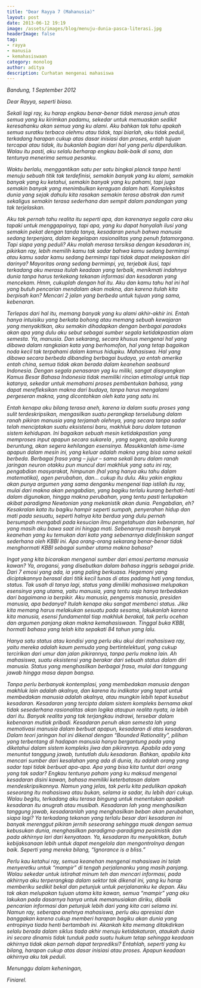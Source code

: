 ```yaml
---
title: "Dear Rayya 7 (Mahanusia)"
layout: post
date: 2013-06-12 19:19
image: /assets/images/blog/menuju-dunia-pasca-literasi.jpg
headerImage: false
tag:
- rayya
- manusia
- kemahasiswaan
category: monolog
author: aditya 
description: Curhatan mengenai mahasiswa
---
```


_Bandung, 1 September 2012_

_Dear Rayya, seperti biasa._

_Sekali lagi ray, ku harap engkau benar-benar tidak merasa jenuh atas semua yang ku kirimkan padamu, sekedar untuk memuaskan sedikit keresahanku akan semua yang ku alami. Aku bahkan tak tahu apakah semua suratku terbaca olehmu atau tidak, tapi biarlah, aku tidak peduli, terkadang harapan cukup atas dasar inisiasi dan proses, entah tujuan tercapai atau tidak, itu bukanlah bagian dari hal yang perlu diperdulikan. Walau itu pasti, aku selalu berharap engkau baik-baik di sana, dan tentunya menerima semua pesanku._

_Waktu berlalu, menggantikan satu per satu bingkai planck tanpa henti menuju sebuah titik tak terdefinisi, semakin banyak yang ku alami, semakin banyak yang ku ketahui, semakin banyak yang ku pahami, tapi juga semakin banyak yang menimbulkan keraguan dalam hati. Kompleksitas dunia yang sejak dahulu kita rasakan semakin terasa abstrak dan rumit sekaligus semakin terasa sederhana dan sempit dalam pandangan yang tak terjelaskan._

_Aku tak pernah tahu realita itu seperti apa, dan karenanya segala cara aku tapaki untuk menggapainya, tapi apa, yang ku dapat hanyalah ilusi yang semakin pekat dengan tanda tanya, kesadaran penuh bahwa manusia sedang terpenjara, dalam kegelapan rasionalitas yang penuh fatamorgana. Tapi siapa yang peduli? Aku malah merasa tersiksa dengan kesadaran ini, pikirkan ray, lebih memilih kamu tak sadar bahwa kamu sedang bermimpi atau kamu sadar kamu sedang bermimpi tapi tidak dapat melepaskan diri darinya? Mayoritas orang sedang bermimpi, ya, terjebak ilusi, tapi terkadang aku merasa itulah keadaan yang terbaik, menikmati indahnya dunia tanpa harus terkekang tekanan informasi dan kesadaran yang mencekam. Hmm, cukuplah dengan hal itu. Aku dan kamu tahu hal ini hal yang butuh pencarian mendalam akan makna, dan karena itulah kita berpisah kan? Mencari 2 jalan yang berbeda untuk tujuan yang sama, kebenaran._

_Terlepas dari hal itu, memang banyak yang ku alami akhir-akhir ini. Entah hanya intuisiku yang berkata bohong atau memang sebuah kewajaran yang menyakitkan, aku semakin dihadapkan dengan berbagai paradoks akan apa yang dulu aku sebut sebagai sumber segala ketidakpastian alam semesta. Ya, manusia. Dan sekarang, secara khusus mengenai hal yang dibawa dalam rangkaian kata yang berhomofon, hal yang tetap bagaikan noda kecil tak terpahami dalam kamus hidupku. Mahasiswa. Hal yang dibawa secara berbeda dibanding berbagai budaya, ya entah amerika entah china, semua tidak akan berada dalam keanehan seabsurd Indonesia. Dengan segala penasaran yag ku miliki, sangat disayangkan Kamus Besar Bahasa Indonesia tidak memiliki rincian etimologi untuk tiap katanya, sekedar untuk memahami proses pembentukan bahasa, yang dapat merefleksikan makna dari budaya, tanpa harus mengalami pergeseran makna, yang dicontohkan oleh kata yang satu ini._

_Entah kenapa aku bilang terasa aneh, karena ia dalam suatu proses yang sulit terdeskripsikan, mengasilkan suatu perangkap terselubung dalam ranah pikiran manusia yang terjamah olehnya, yang secara tanpa sadar telah menciptakan suatu eksistensi baru, makhluk baru dalam tatanan sistem kehidupan. Ini bagaikan sebuah mesin ketidakpastian yang memproses input apapun secara sukarela , yang segera, apabila kurang beruntung, akan segera kehilangan esensinya. Masukkanlah isme-isme apapun dalam mesin ini, yang keluar adalah makna yang bisa sama sekali berbeda.  Berbagai frasa yang – jujur – sama sekali baru dalam ranah jaringan neuron otakku pun muncul dari makhluk yang satu ini ray, pengabdian masyarakat, himpunan (hal yang hanya aku tahu dalam matematika), agen perubahan, dan... cukup itu dulu. Aku yakin engkau akan punya argumen yang sama denganku mengenai tiap istilah itu ray, mulai dari makna akan pengabdian, yang bagiku terlalu kurang berhati-hati dalam digunakan, hingga makna perubahan, yang tentu pasti terlupakan akibat paradigma Newtonian yang mekanistik akan dunia. Pengabdian, eh? Kesakralan kata itu bagiku hampir seperti sumpah, penyerahan hidup dan mati pada sesuatu, seperti halnya kita berdua yang dulu pernah bersumpah mengabdi pada kesucian ilmu pengetahuan dan kebenaran, hal yang masih aku bawa saat ini hingga mati. Sebenarnya masih banyak keanehan yang ku temukan dari kata yang sebenarnya didefiniskan sangat sederhana oleh KBBI ini. Apa orang-orang sekarang benar-benar tidak menghormati KBBI sebagai sumber utama makna bahasa?_

_Ingat yang kita bicarakan mengenai sumber dari emosi pertama manusia kawan? Ya, arogansi, yang disebutkan dalam bahasa inggris sebagai pride. Dari 7 emosi yang ada, ia yang paling berkuasa. Hegemoni yang diciptakannya berasal dari titik kecil tunas di atas padang hati yang tandus, status. Tak usah di tanya lagi, status yang dimiliki mahasiswa melupakan esensinya yang utama, yaitu manusia, yang tentu saja hanya terbedakan dari bagaimana ia berpikir. Aku manusia, pengemis manusia, presiden manusia, apa bedanya? Itulah kenapa aku sangat membenci status. Jika kita memang harus melakukan sesuatu pada sesama, lakukanlah karena kita manusia, esensi fundamental tiap makhluk berakal, tak perlu ocehan dan argumen panjang akan makna kemahasiswaan. Tinggal buka KBBI, hormati bahasa yang telah kita sepakati 84 tahun yang lalu._

_Hanya satu status atau kondisi yang perlu aku akui dari mahasiswa ray, yaitu mereka adalah kaum pemuda yang bertintelektual, yang cukup tercirikan dari umur dan jalan pikirannya, tanpa perlu makna lain. Ah mahasiswa, suatu eksistensi yang berakar dari sebuah status dalam diri manusia. Status yang menghasilkan berbagai frasa, mulai dari tanggung jawab hingga masa depan bangsa._

_Tanpa perlu berbanyak kontemplasi, yang membedakan manusia dengan makhluk lain adalah akalnya, dan karena itu indikator yang tepat untuk membedakan manusia adalah akalnya, atau mungkin lebih tepat kusebut kesadaran. Kesadaran yang tercipta dalam sistem kompleks bernama akal tidak sesederhana rasionalitas akan logika ataupun realita nyata, ia lebih dari itu. Banyak realita yang tak terjangkau indrawi, tersebar dalam kebenaran mutlak pribadi. Kesadaran penuh akan semesta lah yang memotivasi manusia dalam berbuat apapun, kesadaran di atas kesadaran. Dalam teori jaringan hal ini dikenal dengan “Bounded Rationality”, pilihan yang terbentang di hadapan manusia hanya bergantung pada yang diketahui dalam sistem kompleks jiwa dan pikirannya. Apabila ada yang menuntut tanggung jawab, tuntutlah dulu kesadaran. Bahkan, apabila kita mencari sumber dari kesalahan yang ada di dunia, itu adalah orang yang sadar tapi tidak berbuat apa-apa. Apa yang bisa kita tuntut dari orang yang tak sadar? Engkau tentunya paham yang ku maksud mengenai kesadaran disini kawan, bahasa memiliki keterbatasan dalam mendeskripsikannya. Namun yang jelas, tak perlu kita pedulikan apakah seseorang itu mahasiswa atau bukan, selama ia sadar, itu lebih dari cukup. Walau begitu, terkadang aku terasa bingung untuk menentukan apakah kesadaran itu anugrah atau musibah. Kesadaran lah yang menghasilkan tanggung jawab, kesadaranlah yang menghasilkan beban akan perubahan, siapa lagi? Ya terkadang tekanan yang terlalu besar dari kesadaran ini banyak merenggut pikiran jernih seseorang sehingga muak dengan semua kebusukan dunia, menghasilkan paradigma-paradigma pesimistik dan pada akhirnya lari dari kenyataan. Ya, kesadaran itu menyakitkan, butuh kebijaksanaan lebih untuk dapat mengelola dan mengontrolnya dengan baik. Seperti yang mereka bilang, “Ignorance is a bliss.”_

_Perlu kau ketahui ray, semua keanehan mengenai mahasiswa ini telah menyeretku untuk “mampir” di tengah perjalananku yang masih panjang. Walau sekedar untuk istirahat minum teh dan mencari informasi, pada akhirnya aku terperangkap dalam sektor tak dikenal ini, yang ku harap memberiku sedikit bekal dan petunjuk untuk perjalananku ke depan. Aku tak akan melupakan tujuan utama kita kawan, semua “mampir” yang aku lakukan pada dasarnya hanya untuk memanusiakan diriku, dibalik pencarian informasi dan petunjuk lebih dari yang kita cari selama ini. Namun ray, seberapa anehnya mahasiswa, perlu aku apresiasi dan banggakan karena cukup memberi harapan bagiku akan dunia yang entropinya tiada henti bertambah ini. Akankah kita memang ditakdirkan selalu berada dalam siklus tiada akhir menuju ketidakaturan, ataukah dunia ini secara dinamis tidak tunduk pada suatu hukum tetap sehingga keadaan akhirnya tidak akan pernah dapat terprediksi? Entahlah, seperti yang ku bilang, harapan cukup atas dasar inisiasi atau proses. Apapun keadaan akhirnya aku tak peduli._

_Menunggu dalam keheningan,_

_Finiarel._